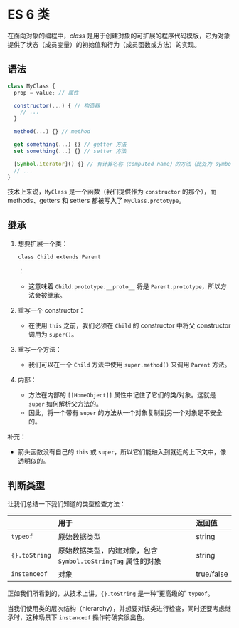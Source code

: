# ES 6 类

在面向对象的编程中，*class* 是用于创建对象的可扩展的程序代码模版，它为对象提供了状态（成员变量）的初始值和行为（成员函数或方法）的实现。

## 语法

```js
class MyClass {
  prop = value; // 属性

  constructor(...) { // 构造器
    // ...
  }

  method(...) {} // method

  get something(...) {} // getter 方法
  set something(...) {} // setter 方法

  [Symbol.iterator]() {} // 有计算名称（computed name）的方法（此处为 symbol）
  // ...
}
```

技术上来说，`MyClass` 是一个函数（我们提供作为 `constructor` 的那个），而 methods、getters 和 setters 都被写入了 `MyClass.prototype`。

## 继承

1. 想要扩展一个类：

   ```
   class Child extends Parent
   ```

   ：

   - 这意味着 `Child.prototype.__proto__` 将是 `Parent.prototype`，所以方法会被继承。

2. 重写一个 constructor：

   - 在使用 `this` 之前，我们必须在 `Child` 的 constructor 中将父 constructor 调用为 `super()`。

3. 重写一个方法：

   - 我们可以在一个 `Child` 方法中使用 `super.method()` 来调用 `Parent` 方法。

4. 内部：

   - 方法在内部的 `[[HomeObject]]` 属性中记住了它们的类/对象。这就是 `super` 如何解析父方法的。
   - 因此，将一个带有 `super` 的方法从一个对象复制到另一个对象是不安全的。

补充：

- 箭头函数没有自己的 `this` 或 `super`，所以它们能融入到就近的上下文中，像透明似的。

## 判断类型

让我们总结一下我们知道的类型检查方法：

|               | 用于                                                         | 返回值     |
| :------------ | :----------------------------------------------------------- | :--------- |
| `typeof`      | 原始数据类型                                                 | string     |
| `{}.toString` | 原始数据类型，内建对象，包含 `Symbol.toStringTag` 属性的对象 | string     |
| `instanceof`  | 对象                                                         | true/false |

正如我们所看到的，从技术上讲，`{}.toString` 是一种“更高级的” `typeof`。

当我们使用类的层次结构（hierarchy），并想要对该类进行检查，同时还要考虑继承时，这种场景下 `instanceof` 操作符确实很出色。